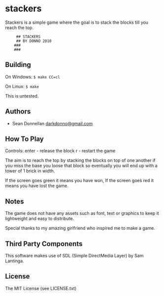 stackers
=============
Stackers is a simple game where the goal is to stack the blocks till you reach
the top.

         ## STACKERS
         ## BY DONNO 2010
        ###
        ###

Building
---------------------

On Windows:
`$ make CC=cl`

On Linux:
`$ make`

This is untested.

Authors
---------
 * Sean Donnellan <darkdonno@gmail.com>

How To Play
---------------------------
  Controls:
    enter - release the block
    r     - restart the game

  The aim is to reach the top by stacking the blocks
  on top of one another if you miss the base you loose
  that block so eventually you will end up with a
  tower of 1 brick in width.

  If the screen goes green it means you have won,
  If the screen goes red it means you have lost the game.

Notes
---------------------------
The game does not have any assets such as font, text or graphics to keep it
lightweight and easy to distribute.

Special thanks to my amazing girlfriend who inspired me to make a game.

Third Party Components
---------------------------
This software makes use of SDL (Simple DirectMedia Layer) by Sam Lantinga.

License
---------------------
The MIT License (see LICENSE.txt)

